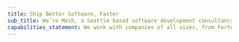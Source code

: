 ```yaml
---
title: Ship Better Software, Faster
sub_title: We’re Mesh, a Seattle based software development consultancy. We help innovative companies ship great software products.
capabilities_statement: We work with companies of all sizes, from Fortune 500s to young, venture-funded startups. We build products across several different platforms and languages.
---
```

